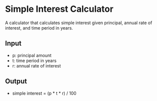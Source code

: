 # Simple Interest Calculator

A calculator that calculates simple interest given principal, annual rate of interest, and time period in years.

## Input
- p: principal amount  
- t: time period in years  
- r: annual rate of interest  

## Output
- simple interest = (p * t * r) / 100
